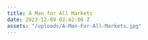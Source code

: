 ```yaml
---
title: A Man for All Markets
date: 2023-12-09 02:42:00 Z
assets: "/uploads/A-Man-For-All-Markets.jpg"
---
```


